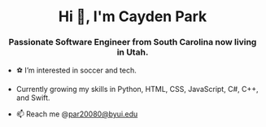 <h1 align="center">Hi 👋, I'm Cayden Park</h1>
<h3 align="center">Passionate Software Engineer from South Carolina now living in Utah.</h3>

- ⚽️ I’m interested in soccer and tech.

- Currently growing my skills in Python, HTML, CSS, JavaScript, C#, C++, and Swift.

- 📫 Reach me @par20080@byui.edu


<!---
caydenpark/caydenpark is a ✨ special ✨ repository because its `README.md` (this file) appears on your GitHub profile.
You can click the Preview link to take a look at your changes.
--->
